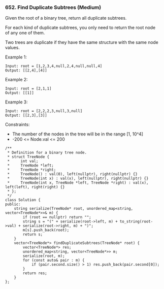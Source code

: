 ### 652. Find Duplicate Subtrees (Medium)

Given the root of a binary tree, return all duplicate subtrees.

For each kind of duplicate subtrees, you only need to return the root node of any one of them.

Two trees are duplicate if they have the same structure with the same node values.

Example 1:

```
Input: root = [1,2,3,4,null,2,4,null,null,4]
Output: [[2,4],[4]]
```
Example 2:

```
Input: root = [2,1,1]
Output: [[1]]
```
Example 3:

```
Input: root = [2,2,2,3,null,3,null]
Output: [[2,3],[3]]
```

Constraints:

- The number of the nodes in the tree will be in the range [1, 10^4]
- -200 <= Node.val <= 200

```
/**
 * Definition for a binary tree node.
 * struct TreeNode {
 *     int val;
 *     TreeNode *left;
 *     TreeNode *right;
 *     TreeNode() : val(0), left(nullptr), right(nullptr) {}
 *     TreeNode(int x) : val(x), left(nullptr), right(nullptr) {}
 *     TreeNode(int x, TreeNode *left, TreeNode *right) : val(x), left(left), right(right) {}
 * };
 */
class Solution {
public:
    string serialize(TreeNode* root, unordered_map<string, vector<TreeNode*>>& m) {
        if (root == nullptr) return "";
        string s = "(" + serialize(root->left, m) + to_string(root->val) + serialize(root->right, m) + ")";
        m[s].push_back(root);
        return s;
    }
    vector<TreeNode*> findDuplicateSubtrees(TreeNode* root) {
        vector<TreeNode*> res;
        unordered_map<string, vector<TreeNode*>> m;
        serialize(root, m);
        for (const auto& pair : m) {
            if (pair.second.size() > 1) res.push_back(pair.second[0]);
        }
        return res;
    }
};
```

